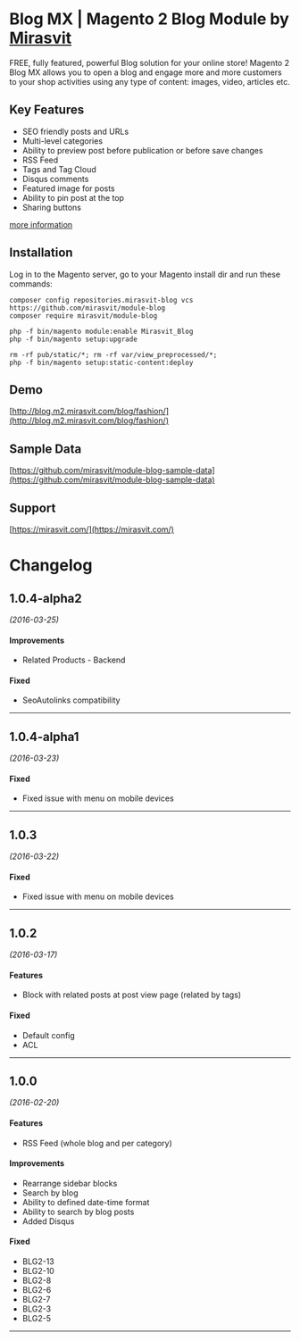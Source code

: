 # Blog MX | Magento 2 Blog Module by [Mirasvit](https://mirasvit.com/)

FREE, fully featured, powerful Blog solution for your online store! Magento 2 Blog MX allows you to open a blog and engage more and more customers to your shop activities using any type of content: images, video, articles etc.

## Key Features

* SEO friendly posts and URLs
* Multi-level categories
* Ability to preview post before publication or before save changes
* RSS Feed
* Tags and Tag Cloud
* Disqus comments
* Featured image for posts
* Ability to pin post at the top
* Sharing buttons

[more information](https://mirasvit.com/magento-2-extensions/blog.html)


## Installation

Log in to the Magento server, go to your Magento install dir and run these commands:
```
composer config repositories.mirasvit-blog vcs https://github.com/mirasvit/module-blog
composer require mirasvit/module-blog

php -f bin/magento module:enable Mirasvit_Blog
php -f bin/magento setup:upgrade

rm -rf pub/static/*; rm -rf var/view_preprocessed/*;
php -f bin/magento setup:static-content:deploy
```

## Demo
[http://blog.m2.mirasvit.com/blog/fashion/](http://blog.m2.mirasvit.com/blog/fashion/)

## Sample Data
[https://github.com/mirasvit/module-blog-sample-data](https://github.com/mirasvit/module-blog-sample-data)

## Support
[https://mirasvit.com/](https://mirasvit.com/)

# Changelog
## 1.0.4-alpha2
*(2016-03-25)*

#### Improvements
* Related Products - Backend

#### Fixed
* SeoAutolinks compatibility

---


## 1.0.4-alpha1
*(2016-03-23)*

#### Fixed
* Fixed issue with menu on mobile devices

---




## 1.0.3
*(2016-03-22)*

#### Fixed
* Fixed issue with menu on mobile devices

---

## 1.0.2
*(2016-03-17)*

#### Features
* Block with related posts at post view page (related by tags)

#### Fixed
* Default config
* ACL

---

## 1.0.0
*(2016-02-20)*

#### Features
* RSS Feed (whole blog and per category)

#### Improvements
* Rearrange sidebar blocks
* Search by blog
* Ability to defined date-time format
* Ability to search by blog posts
* Added Disqus

#### Fixed
* BLG2-13 
* BLG2-10 
* BLG2-8 
* BLG2-6 
* BLG2-7 
* BLG2-3 
* BLG2-5 

---


